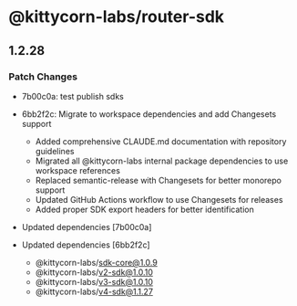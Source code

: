 # @kittycorn-labs/router-sdk

## 1.2.28

### Patch Changes

- 7b00c0a: test publish sdks
- 6bb2f2c: Migrate to workspace dependencies and add Changesets support

  - Added comprehensive CLAUDE.md documentation with repository guidelines
  - Migrated all @kittycorn-labs internal package dependencies to use workspace references
  - Replaced semantic-release with Changesets for better monorepo support
  - Updated GitHub Actions workflow to use Changesets for releases
  - Added proper SDK export headers for better identification

- Updated dependencies [7b00c0a]
- Updated dependencies [6bb2f2c]
  - @kittycorn-labs/sdk-core@1.0.9
  - @kittycorn-labs/v2-sdk@1.0.10
  - @kittycorn-labs/v3-sdk@1.0.10
  - @kittycorn-labs/v4-sdk@1.1.27
